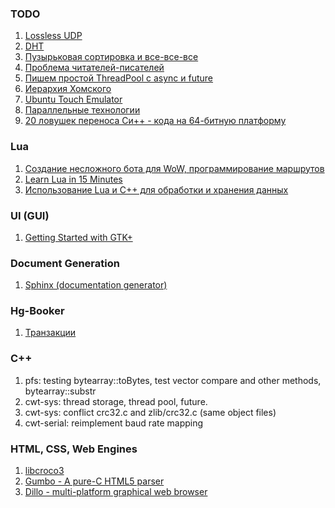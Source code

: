 ### TODO

1. [Lossless UDP](http://wiki.tox.im/index.php/Lossless_UDP)
2. [DHT](http://wiki.tox.im/index.php/DHT)
3. [Пузырьковая сортировка и все-все-все](http://habrahabr.ru/post/204600/)
4. [Проблема читателей-писателей](http://ru.wikipedia.org/wiki/%D0%9F%D1%80%D0%BE%D0%B1%D0%BB%D0%B5%D0%BC%D0%B0_%D1%87%D0%B8%D1%82%D0%B0%D1%82%D0%B5%D0%BB%D0%B5%D0%B9-%D0%BF%D0%B8%D1%81%D0%B0%D1%82%D0%B5%D0%BB%D0%B5%D0%B9)
5. [Пишем простой ThreadPool с async и future](http://habrahabr.ru/post/188234/)
6. [Иерархия Хомского](http://ru.wikipedia.org/wiki/%D0%98%D0%B5%D1%80%D0%B0%D1%80%D1%85%D0%B8%D1%8F_%D0%A5%D0%BE%D0%BC%D1%81%D0%BA%D0%BE%D0%B3%D0%BE)
7. [Ubuntu Touch Emulator](https://wiki.ubuntu.com/Touch/Emulator)
8. [Параллельные технологии](http://www.inp.nsk.su/~baldin/Parallel/index.html)
9. [20 ловушек переноса Си++ - кода на 64-битную платформу](http://www.viva64.com/ru/a/0004/)

### Lua

1. [Создание несложного бота для WoW, программирование маршрутов](http://habrahabr.ru/post/189792/)
2. [Learn Lua in 15 Minutes](http://tylerneylon.com/a/learn-lua/)
3. [Использование Lua и C++ для обработки и хранения данных](http://habrahabr.ru/post/197300/) 

### UI (GUI)

1. [Getting Started with GTK+](https://developer.gnome.org/gtk3/3.0/gtk-getting-started.html)

### Document Generation

1. [Sphinx (documentation generator)](http://sphinx-doc.org/)

### Hg-Booker

1. [Транзакции](http://gnucash.ru/book/export/html/71)

### C++

1. pfs: testing bytearray::toBytes, test vector compare and other methods, bytearray::substr
2. cwt-sys: thread storage, thread pool, future.
3. cwt-sys: conflict crc32.c and zlib/crc32.c (same object files)
4. cwt-serial: reimplement baud rate mapping

### HTML, CSS, Web Engines

1. [libcroco3](https://packages.debian.org/ru/sid/libcroco3)  
2. [Gumbo - A pure-C HTML5 parser](https://github.com/google/gumbo-parser)
3. [Dillo - multi-platform graphical web browser](http://www.dillo.org/)
